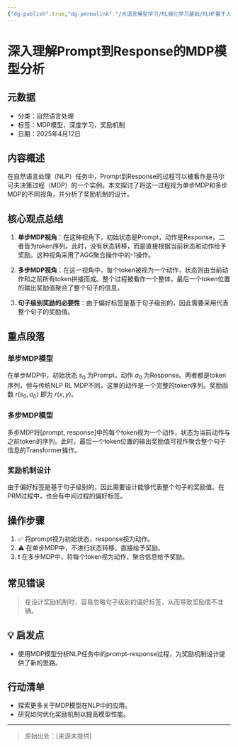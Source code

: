 ```yaml
---
{"dg-publish":true,"dg-permalink":"/大语言模型学习/RL强化学习基础/RLHF基于人类反馈的强化学习/LLM对齐下的RLHF+PPO/深入理解Prompt到Response的MDP模型分析","dg-home":false,"dg-description":"在此输入笔记的描述","dg-hide":false,"dg-hide-title":false,"dg-show-backlinks":true,"dg-show-local-graph":true,"dg-show-inline-title":true,"dg-pinned":false,"dg-passphrase":"在此输入访问密码","dg-enable-mathjax":false,"dg-enable-mermaid":false,"dg-enable-uml":false,"dg-note-icon":0,"dg-enable-dataview":false,"tags":["NLP"],"permalink":"/大语言模型学习/RL强化学习基础/RLHF基于人类反馈的强化学习/LLM对齐下的RLHF+PPO/深入理解Prompt到Response的MDP模型分析/","dgShowBacklinks":true,"dgShowLocalGraph":true,"dgShowInlineTitle":true,"dgPassFrontmatter":true,"noteIcon":0,"created":"2025-04-16T21:10:16.000+08:00","updated":"2025-04-17T09:02:24.253+08:00"}
---
```




# 深入理解Prompt到Response的MDP模型分析

## 元数据
- 分类：自然语言处理
- 标签：MDP模型，深度学习，奖励机制
- 日期：2025年4月12日


## 内容概述
在自然语言处理（NLP）任务中，Prompt到Response的过程可以被看作是马尔可夫决策过程（MDP）的一个实例。本文探讨了将这一过程视为单步MDP和多步MDP的不同视角，并分析了奖励机制的设计。


## 核心观点总结
1. **单步MDP视角**：在这种视角下，初始状态是Prompt，动作是Response，二者皆为token序列。此时，没有状态转移，而是直接根据当前状态和动作给予奖励。这种视角采用了AGG聚合操作中的-1操作。

2. **多步MDP视角**：在这一视角中，每个token被视为一个动作，状态则由当前动作和之前所有token拼接而成。整个过程被看作一个整体，最后一个token位置的输出奖励值聚合了整个句子的信息。

3. **句子级别奖励的必要性**：由于偏好标签是基于句子级别的，因此需要采用代表整个句子的奖励值。


## 重点段落

### 单步MDP模型
在单步MDP中，初始状态 $s_0$ 为Prompt，动作 $a_0$ 为Response。两者都是token序列，但与传统NLP RL MDP不同，这里的动作是一个完整的token序列。奖励函数 $r(s_0, a_0)$ 即为 $r(x, y)$。


### 多步MDP模型
多步MDP将[prompt, response]中的每个token视为一个动作，状态为当前动作与之前token的序列。此时，最后一个token位置的输出奖励值可视作聚合整个句子信息的Transformer操作。


### 奖励机制设计
由于偏好标签是基于句子级别的，因此需要设计能够代表整个句子的奖励值。在PRM过程中，也会有中间过程的偏好标签。


## 操作步骤
1. ✅ 将prompt视为初始状态，response视为动作。
2. ⚠ 在单步MDP中，不进行状态转移，直接给予奖励。
3. ❗ 在多步MDP中，将每个token视为动作，聚合信息给予奖励。


## 常见错误
> 在设计奖励机制时，容易忽略句子级别的偏好标签，从而导致奖励值不准确。


## 💡 启发点
- 使用MDP模型分析NLP任务中的prompt-response过程，为奖励机制设计提供了新的思路。


## 行动清单
- 探索更多关于MDP模型在NLP中的应用。
- 研究如何优化奖励机制以提高模型性能。

---

> 原始出处：[来源未提供]
